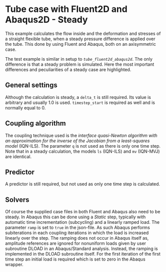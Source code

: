 # Tube case with Fluent2D and Abaqus2D - Steady

This example calculates the flow inside and the deformation and stresses of a straight flexible tube, when a steady pressure difference is applied over the tube.
This done by using Fluent and Abaqus, both on an axisymmetric case.

The test example is similar in setup to *`tube_fluent2d_abaqus2d`*. The only difference is that a steady problem is simulated.
Here the most important differences and peculiarities of a steady case are highlighted.

## General settings
Although the calculation is steady, a `delta_t` is still required. Its value is arbitrary and usually 1.0 is used.
`timestep_start` is required as well and is normally equal to 0.

## Coupling algorithm

The coupling technique used is the *interface quasi-Newton algorithm with an approximation for the inverse of the Jacobian from a least-squares model* (IQN-ILS).
The parameter `q` is not used as there is only one time step. Note that in a steady calculation, the models `ls` (IQN-ILS) and `mv` (IQN-MVJ) are identical.

## Predictor

A predictor is still required, but not used as only one time step is calculated.

## Solvers

Of course the supplied case files in both Fluent and Abaqus also need to be steady. 
In Abaqus this can be done using a *Static* step, typically with automatic time incrementation (subcycling) and a linearly ramped load.
The parameter `ramp` is set to `true` in the json-file. As such Abaqus performs subiterations in each coupling iterations in which the load is increased linearly over the step.
The ramping does not occur in Abaqus itself as, amplitude references are ignored for nonuniform loads given by user subroutine DLOAD in an Abaqus/Standard analysis.
Instead, the ramping is implemented in the DLOAD subroutine itself.
For the first iteration of the first time step an initial load is required which is set to zero in the Abaqus wrapper.
